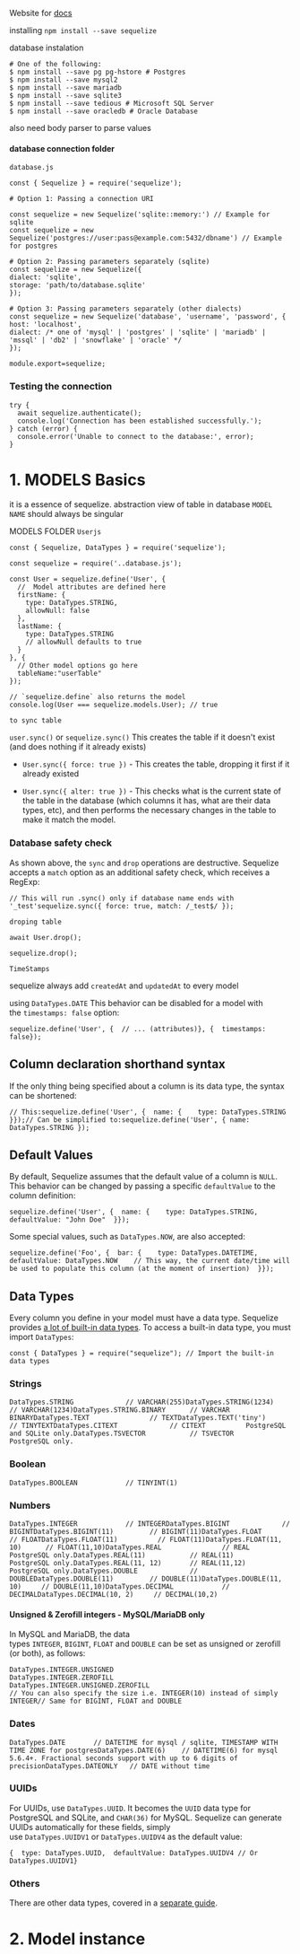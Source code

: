 
Website for [docs](https://www.sequelize.org)


installing 
`npm install --save sequelize`

database instalation
```
# One of the following:  
$ npm install --save pg pg-hstore # Postgres  
$ npm install --save mysql2  
$ npm install --save mariadb  
$ npm install --save sqlite3  
$ npm install --save tedious # Microsoft SQL Server  
$ npm install --save oracledb # Oracle Database
```

also need body parser to parse values

#### database connection folder
`database.js`
```
const { Sequelize } = require('sequelize');  
  
# Option 1: Passing a connection URI  

const sequelize = new Sequelize('sqlite::memory:') // Example for sqlite  
const sequelize = new Sequelize('postgres://user:pass@example.com:5432/dbname') // Example for postgres  
  
# Option 2: Passing parameters separately (sqlite)  
const sequelize = new Sequelize({  
dialect: 'sqlite',  
storage: 'path/to/database.sqlite'  
});  
  
# Option 3: Passing parameters separately (other dialects)  
const sequelize = new Sequelize('database', 'username', 'password', {  
host: 'localhost',  
dialect: /* one of 'mysql' | 'postgres' | 'sqlite' | 'mariadb' | 'mssql' | 'db2' | 'snowflake' | 'oracle' */  
});

module.export=sequelize;
```


### Testing the connection
```
try {
  await sequelize.authenticate();
  console.log('Connection has been established successfully.');
} catch (error) {
  console.error('Unable to connect to the database:', error);
}
```

# 1.   MODELS Basics


it is a essence of sequelize.
abstraction view of table in database
`MODEL NAME` should always be singular


MODELS FOLDER
`Userjs`

```
const { Sequelize, DataTypes } = require('sequelize');

const sequelize = require('..database.js');

const User = sequelize.define('User', {
  //  Model attributes are defined here
  firstName: {
    type: DataTypes.STRING,
    allowNull: false
  },
  lastName: {
    type: DataTypes.STRING
    // allowNull defaults to true
  }
}, {
  // Other model options go here
  tableName:"userTable"
});

// `sequelize.define` also returns the model
console.log(User === sequelize.models.User); // true
```


`to sync table`

`user.sync()` or `sequelize.sync()` This creates the table if it doesn't exist (and does nothing if it already exists)

-   `User.sync({ force: true })` - This creates the table, dropping it first if it already existed

-   `User.sync({ alter: true })` - This checks what is the current state of the table in the database (which columns it has, what are their data types, etc), and then performs the necessary changes in the table to make it match the model.

### Database safety check[​](https://sequelize.org/docs/v6/core-concepts/model-basics/#database-safety-check "Direct link to Database safety check")

As shown above, the `sync` and `drop` operations are destructive. Sequelize accepts a `match` option as an additional safety check, which receives a RegExp:

```
// This will run .sync() only if database name ends with '_test'sequelize.sync({ force: true, match: /_test$/ });
```

`droping table`

`await User.drop();`

`sequelize.drop();`



`TimeStamps`

sequelize always add `createdAt` and `updatedAt`  to every model

using `DataTypes.DATE`
This behavior can be disabled for a model with the `timestamps: false` option:

```
sequelize.define('User', {  // ... (attributes)}, {  timestamps: false});
```

## Column declaration shorthand syntax[​](https://sequelize.org/docs/v6/core-concepts/model-basics/#column-declaration-shorthand-syntax "Direct link to Column declaration shorthand syntax")

If the only thing being specified about a column is its data type, the syntax can be shortened:

```
// This:sequelize.define('User', {  name: {    type: DataTypes.STRING  }});// Can be simplified to:sequelize.define('User', { name: DataTypes.STRING });
```


## Default Values[​](https://sequelize.org/docs/v6/core-concepts/model-basics/#default-values "Direct link to Default Values")

By default, Sequelize assumes that the default value of a column is `NULL`. This behavior can be changed by passing a specific `defaultValue` to the column definition:

```
sequelize.define('User', {  name: {    type: DataTypes.STRING,    defaultValue: "John Doe"  }});
```

Some special values, such as `DataTypes.NOW`, are also accepted:

```
sequelize.define('Foo', {  bar: {    type: DataTypes.DATETIME,    defaultValue: DataTypes.NOW    // This way, the current date/time will be used to populate this column (at the moment of insertion)  }});
```


## Data Types[​](https://sequelize.org/docs/v6/core-concepts/model-basics/#data-types "Direct link to Data Types")

Every column you define in your model must have a data type. Sequelize provides [a lot of built-in data types](https://github.com/sequelize/sequelize/blob/v6/src/data-types.js). To access a built-in data type, you must import `DataTypes`:

```
const { DataTypes } = require("sequelize"); // Import the built-in data types
```

### Strings[​](https://sequelize.org/docs/v6/core-concepts/model-basics/#strings "Direct link to Strings")

```
DataTypes.STRING             // VARCHAR(255)DataTypes.STRING(1234)       // VARCHAR(1234)DataTypes.STRING.BINARY      // VARCHAR BINARYDataTypes.TEXT               // TEXTDataTypes.TEXT('tiny')       // TINYTEXTDataTypes.CITEXT             // CITEXT          PostgreSQL and SQLite only.DataTypes.TSVECTOR           // TSVECTOR        PostgreSQL only.
```

### Boolean[​](https://sequelize.org/docs/v6/core-concepts/model-basics/#boolean "Direct link to Boolean")

```
DataTypes.BOOLEAN            // TINYINT(1)
```

### Numbers[​](https://sequelize.org/docs/v6/core-concepts/model-basics/#numbers "Direct link to Numbers")

```
DataTypes.INTEGER            // INTEGERDataTypes.BIGINT             // BIGINTDataTypes.BIGINT(11)         // BIGINT(11)DataTypes.FLOAT              // FLOATDataTypes.FLOAT(11)          // FLOAT(11)DataTypes.FLOAT(11, 10)      // FLOAT(11,10)DataTypes.REAL               // REAL            PostgreSQL only.DataTypes.REAL(11)           // REAL(11)        PostgreSQL only.DataTypes.REAL(11, 12)       // REAL(11,12)     PostgreSQL only.DataTypes.DOUBLE             // DOUBLEDataTypes.DOUBLE(11)         // DOUBLE(11)DataTypes.DOUBLE(11, 10)     // DOUBLE(11,10)DataTypes.DECIMAL            // DECIMALDataTypes.DECIMAL(10, 2)     // DECIMAL(10,2)
```

#### Unsigned & Zerofill integers - MySQL/MariaDB only[​](https://sequelize.org/docs/v6/core-concepts/model-basics/#unsigned--zerofill-integers---mysqlmariadb-only "Direct link to Unsigned & Zerofill integers - MySQL/MariaDB only")

In MySQL and MariaDB, the data types `INTEGER`, `BIGINT`, `FLOAT` and `DOUBLE` can be set as unsigned or zerofill (or both), as follows:

```
DataTypes.INTEGER.UNSIGNED
DataTypes.INTEGER.ZEROFILL
DataTypes.INTEGER.UNSIGNED.ZEROFILL
// You can also specify the size i.e. INTEGER(10) instead of simply INTEGER// Same for BIGINT, FLOAT and DOUBLE
```

### Dates[​](https://sequelize.org/docs/v6/core-concepts/model-basics/#dates "Direct link to Dates")

```
DataTypes.DATE       // DATETIME for mysql / sqlite, TIMESTAMP WITH TIME ZONE for postgresDataTypes.DATE(6)    // DATETIME(6) for mysql 5.6.4+. Fractional seconds support with up to 6 digits of precisionDataTypes.DATEONLY   // DATE without time
```

### UUIDs[​](https://sequelize.org/docs/v6/core-concepts/model-basics/#uuids "Direct link to UUIDs")

For UUIDs, use `DataTypes.UUID`. It becomes the `UUID` data type for PostgreSQL and SQLite, and `CHAR(36)` for MySQL. Sequelize can generate UUIDs automatically for these fields, simply use `DataTypes.UUIDV1` or `DataTypes.UUIDV4` as the default value:

```
{  type: DataTypes.UUID,  defaultValue: DataTypes.UUIDV4 // Or DataTypes.UUIDV1}
```

### Others[​](https://sequelize.org/docs/v6/core-concepts/model-basics/#others "Direct link to Others")

There are other data types, covered in a [separate guide](https://sequelize.org/docs/v6/other-topics/other-data-types/).


# 2.  Model instance

